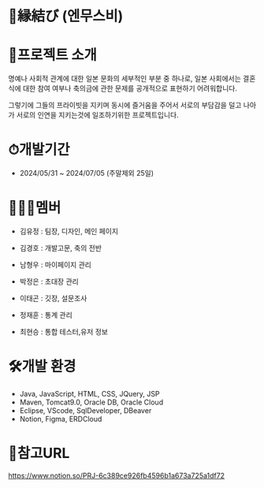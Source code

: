 # 💍縁結び (엔무스비)



# 🎎프로젝트 소개

명예나 사회적 관계에 대한 일본 문화의 세부적인 부분 중 하나로,
일본 사회에서는 결혼식에 대한 참여 여부나 축의금에 관한 문제를
공개적으로 표현하기 어려워합니다.

그렇기에 그들의 프라이빗을 지키며 동시에 즐거움을 주어서
서로의 부담감을 덜고 나아가 서로의 인연을 지키는것에 일조하기위한
프로젝트입니다.

# ⏱개발기간

* 2024/05/31 ~ 2024/07/05 (주말제외 25일)

# 👨‍👦‍👦멤버

* 김유정 : 팀장, 디자인, 메인 페이지

* 김경호 : 개발고문, 축의 전반

* 남형우 : 마이페이지 관리

* 박정은 : 초대장 관리

* 이태곤 : 깃장, 설문조사

* 정재훈 : 통계 관리

* 최현승 : 통합 테스터,유저 정보

# 🛠개발 환경

* Java, JavaScript, HTML, CSS, JQuery, JSP
* Maven, Tomcat9.0, Oracle DB, Oracle Cloud
* Eclipse, VScode, SqlDeveloper, DBeaver
* Notion, Figma, ERDCloud

# 📎참고URL
<https://www.notion.so/PRJ-6c389ce926fb4596b1a673a725a1df72>
